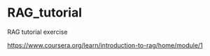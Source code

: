# RAG_tutorial
RAG tutorial exercise


https://www.coursera.org/learn/introduction-to-rag/home/module/1


